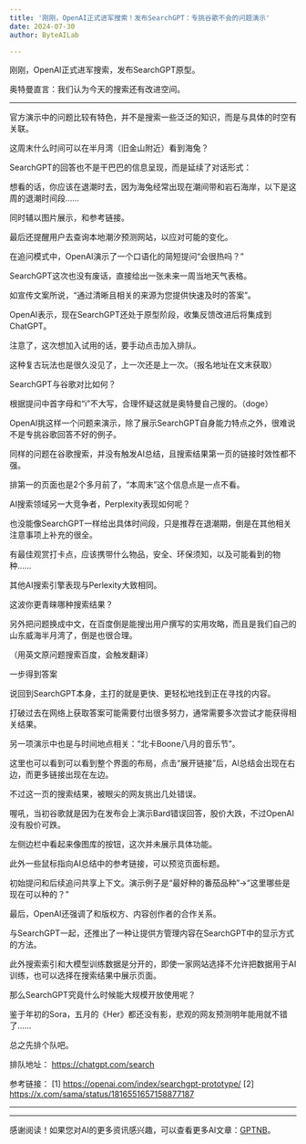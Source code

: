 ```yaml
---
title: '刚刚，OpenAI正式进军搜索！发布SearchGPT：专挑谷歌不会的问题演示'
date: 2024-07-30
author: ByteAILab

---
```


刚刚，OpenAI正式进军搜索，发布SearchGPT原型。

奥特曼直言：我们认为今天的搜索还有改进空间。

---


官方演示中的问题比较有特色，并不是搜索一些泛泛的知识，而是与具体的时空有关联。

这周末什么时间可以在半月湾（旧金山附近）看到海兔？

SearchGPT的回答也不是干巴巴的信息呈现，而是延续了对话形式：

想看的话，你应该在退潮时去，因为海兔经常出现在潮间带和岩石海岸，以下是这周的退潮时间段……

同时辅以图片展示，和参考链接。

最后还提醒用户去查询本地潮汐预测网站，以应对可能的变化。

在追问模式中，OpenAI演示了一个口语化的简短提问“会很热吗？”

SearchGPT这次也没有废话，直接给出一张未来一周当地天气表格。

如宣传文案所说，“通过清晰且相关的来源为您提供快速及时的答案”。

OpenAI表示，现在SearchGPT还处于原型阶段，收集反馈改进后将集成到ChatGPT。

注意了，这次想加入试用的话，要手动点击加入排队。

这种复古玩法也是很久没见了，上一次还是上一次。（报名地址在文末获取）

SearchGPT与谷歌对比如何？

根据提问中首字母和“i”不大写，合理怀疑这就是奥特曼自己搜的。（doge）

OpenAI挑这样一个问题来演示，除了展示SearchGPT自身能力特点之外，很难说不是专挑谷歌回答不好的例子。

同样的问题在谷歌搜索，并没有触发AI总结，且搜索结果第一页的链接时效性都不强。

排第一的页面也是2个多月前了，“本周末”这个信息点是一点不看。

AI搜索领域另一大竞争者，Perplexity表现如何呢？

也没能像SearchGPT一样给出具体时间段，只是推荐在退潮期，倒是在其他相关注意事项上补充的很全。

有最佳观赏打卡点，应该携带什么物品，安全、环保须知，以及可能看到的物种……

其他AI搜索引擎表现与Perlexity大致相同。

这波你更青睐哪种搜索结果？

另外把问题换成中文，在百度倒是能搜出用户撰写的实用攻略，而且是我们自己的山东威海半月湾了，倒是也很合理。

（用英文原问题搜索百度，会触发翻译）

一步得到答案

说回到SearchGPT本身，主打的就是更快、更轻松地找到正在寻找的内容。

打破过去在网络上获取答案可能需要付出很多努力，通常需要多次尝试才能获得相关结果。

另一项演示中也是与时间地点相关：“北卡Boone八月的音乐节”。

这里也可以看到可以看到整个界面的布局，点击“展开链接”后，AI总结会出现在右边，而更多链接出现在左边。

不过这一页的搜索结果，被眼尖的网友挑出几处错误。

喔吼，当初谷歌就是因为在发布会上演示Bard错误回答，股价大跌，不过OpenAI没有股价可跌。

左侧边栏中看起来像图库的按钮，这次并未展示具体功能。

此外一些鼠标指向AI总结中的参考链接，可以预览页面标题。

初始提问和后续追问共享上下文。演示例子是“最好种的番茄品种”→”这里哪些是现在可以种的？”

最后，OpenAI还强调了和版权方、内容创作者的合作关系。

与SearchGPT一起，还推出了一种让提供方管理内容在SearchGPT中的显示方式的方法。

此外搜索索引和大模型训练数据是分开的，即使一家网站选择不允许把数据用于AI训练，也可以选择在搜索结果中展示页面。

那么SearchGPT究竟什么时候能大规模开放使用呢？

鉴于年初的Sora，五月的《Her》都还没有影，悲观的网友预测明年能用就不错了……

总之先排个队吧。

排队地址：
https://chatgpt.com/search

参考链接：
[1] https://openai.com/index/searchgpt-prototype/
[2] https://x.com/sama/status/1816551657158877187

---
---
感谢阅读！如果您对AI的更多资讯感兴趣，可以查看更多AI文章：[GPTNB](https://gptnb.com)。